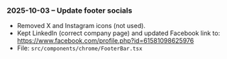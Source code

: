 ### 2025-10-03 – Update footer socials

- Removed X and Instagram icons (not used).
- Kept LinkedIn (correct company page) and updated Facebook link to:
  https://www.facebook.com/profile.php?id=61581098625976
- File: `src/components/chrome/FooterBar.tsx`
